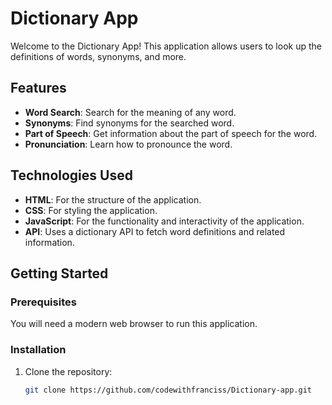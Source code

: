 # Dictionary App

Welcome to the Dictionary App! This application allows users to look up the definitions of words, synonyms, and more.

## Features

- **Word Search**: Search for the meaning of any word.
- **Synonyms**: Find synonyms for the searched word.
- **Part of Speech**: Get information about the part of speech for the word.
- **Pronunciation**: Learn how to pronounce the word.

## Technologies Used

- **HTML**: For the structure of the application.
- **CSS**: For styling the application.
- **JavaScript**: For the functionality and interactivity of the application.
- **API**: Uses a dictionary API to fetch word definitions and related information.

## Getting Started

### Prerequisites

You will need a modern web browser to run this application.

### Installation

1. Clone the repository:
   ```bash
   git clone https://github.com/codewithfranciss/Dictionary-app.git
